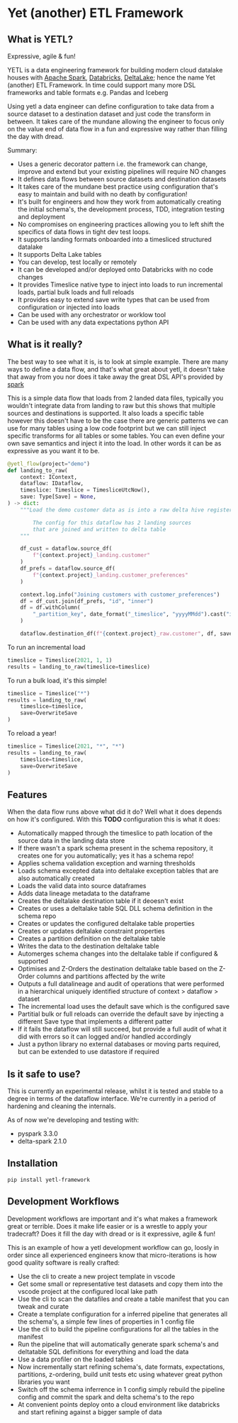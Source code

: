 # Yet (another) ETL Framework


## What is YETL?

Expressive, agile & fun!

YETL is a data engineering framework for building modern cloud datalake houses with [Apache Spark][apache_spark], [Databricks][databricks], [DeltaLake][delta_lake]; hence the name Yet (another) ETL Framework. In time could support many more DSL frameworks and table formats e.g. Pandas and Iceberg

Using yetl a data engineer can define configuration to take data from a source dataset to a destination dataset and just code the transform in between. It takes care of the mundane allowing the engineer to focus only on the value end of data flow in a fun and expressive way rather than filling the day with dread.

Summary:

- Uses a generic decorator pattern i.e. the framework can change, improve and extend but your existing pipelines will require NO changes
- It defines data flows between source datasets and destination datasets
- It takes care of the mundane best practice using configuration that's easy to maintain and build with no death by configuration!
- It's built for engineers and how they work from automatically creating the initial schema's, the development process, TDD, integration testing and deployment
- No compromises on engineering practices allowing you to left shift the specifics of data flows in tight dev test loops.
- It supports landing formats onboarded into a timesliced structured datalake
- It supports Delta Lake tables
- You can develop, test locally or remotely
- It can be developed and/or deployed onto Databricks with no code changes
- It provides Timeslice native type to inject into loads to run incremental loads, partial bulk loads and full reloads
- It provides easy to extend save write types that can be used from configuration or injected into loads
- Can be used with any orchestrator or worklow tool
- Can be used with any data expectations python API


## What is it really?

The best way to see what it is, is to look at simple example. There are many ways to define a data flow, and that's what great about yetl, it doesn't take that away from you nor does it take away the great DSL API's provided by [spark][apache_spark]

This is a simple data flow that loads from 2 landed data files, typically you wouldn't integrate data from landing to raw but this shows that multiple sources and destinations is supported. It also loads a specific table however this doesn't have to be the case there are generic patterns we can use for many tables using a low code footprint but we can still inject specific transforms for all tables or some tables. You can even define your own save semantics and inject it into the load. In other words it can be as expressive as you want it to be.

```python
@yetl_flow(project="demo")
def landing_to_raw(
    context: IContext,
    dataflow: IDataflow,
    timeslice: Timeslice = TimesliceUtcNow(),
    save: Type[Save] = None,
) -> dict:
    """Load the demo customer data as is into a raw delta hive registered table.

        The config for this dataflow has 2 landing sources 
        that are joined and written to delta table
    """

    df_cust = dataflow.source_df(
        f"{context.project}_landing.customer"
    )
    df_prefs = dataflow.source_df(
        f"{context.project}_landing.customer_preferences"
    )

    context.log.info("Joining customers with customer_preferences")
    df = df_cust.join(df_prefs, "id", "inner")
    df = df.withColumn(
        "_partition_key", date_format("_timeslice", "yyyyMMdd").cast("integer")
    )

    dataflow.destination_df(f"{context.project}_raw.customer", df, save=save)
```

To run an incremental load

```py
timeslice = Timeslice(2021, 1, 1)
results = landing_to_raw(timeslice=timeslice)
```

To run a bulk load, it's this simple!

```python
timeslice = Timeslice("*")
results = landing_to_raw(
    timeslice=timeslice, 
    save=OverwriteSave
)
```

To reload a year!

```python
timeslice = Timeslice(2021, "*", "*")
results = landing_to_raw(
    timeslice=timeslice, 
    save=OverwriteSave
)
```

## Features

When the data flow runs above what did it do? Well what it does depends on how it's configured. With this **TODO** configuration this is what it does:

- Automatically mapped through the timeslice to path location of the source data in the landing data store
- If there wasn't a spark schema present in the schema repository, it creates one for you automatically; yes it has a schema repo!
- Applies schema validation exception and warning thresholds
- Loads schema excepted data into deltalake exception tables that are also automatically created
- Loads the valid data into source dataframes
- Adds data lineage metadata to the dataframe
- Creates the deltalake destination table if it deoesn't exist
- Creates or uses a deltalake table SQL DLL schema definition in the schema repo
- Creates or updates the configured deltalake table properties
- Creates or updates deltalake constraint properties
- Creates a partition definition on the deltalake table
- Writes the data to the destination deltalake table
- Automerges schema changes into the deltalake table if configured & supported
- Optimises and Z-Orders the destination deltalake table based on the Z-Order columns and partitions affected by the write
- Outputs a full datalineage and audit of operations that were performed in a hierarchical uniquely identified structure of context > dataflow > dataset
- The incremental load uses the default save which is the configured save
- Partitial bulk or full reloads can override the default save by injecting a different Save type that implements a different patter
- If it fails the dataflow will still succeed, but provide a full audit of what it did with errors so it can logged and/or handled accordingly
- Just a python library no external databases or moving parts required, but can be extended to use datastore if required


## Is it safe to use?

This is currently an experimental release, whilst it is tested and stable to a degree in terms of the dataflow interface. We're currently in a period of hardening and cleaning the internals.

As of now we're developing and testing with:

 - pyspark 3.3.0
 - delta-spark 2.1.0



## Installation

```
pip install yetl-framework
```



[apache_spark]: https://spark.apache.org/
[delta_lake]: https://delta.io/
[databricks]: https://databricks.com


## Development Workflows

Development workflows are important and it's what makes a framework great or terrible. Does it make life easier or is a wrestle to apply your tradecraft? Does it fill the day with dread or is it expressive, agile & fun!

This is an example of how a yetl development workflow can go, loosly in order since all experienced engineers know that micro-iterations is how good quality software is really crafted:

- Use the cli to create a new project template in vscode
- Get some small or representative test datasets and copy them into the vscode project at the configured local lake path
- Use the cli to scan the datafiles and create a table manifest that you can tweak and curate
- Create a template configuration for a inferred pipeline that generates all the schema's, a simple few lines of properties in 1 config file
- Use the cli to build the pipeline configurations for all the tables in the manifest
- Run the pipeline that will automatically generate spark schema's and deltatable SQL definitions for everything and load the data
- Use a data profiler on the loaded tables
- Now incrementally start refining schema's, date formats, expectations, partitions, z-ordering, build unit tests etc using whatever great python libraries you want
- Switch off the schema inferrence in 1 config simply rebuild the pipeline config and commit the spark and delta schema's to the repo
- At convenient points deploy onto a cloud environment like databricks and start refining against a bigger sample of data

